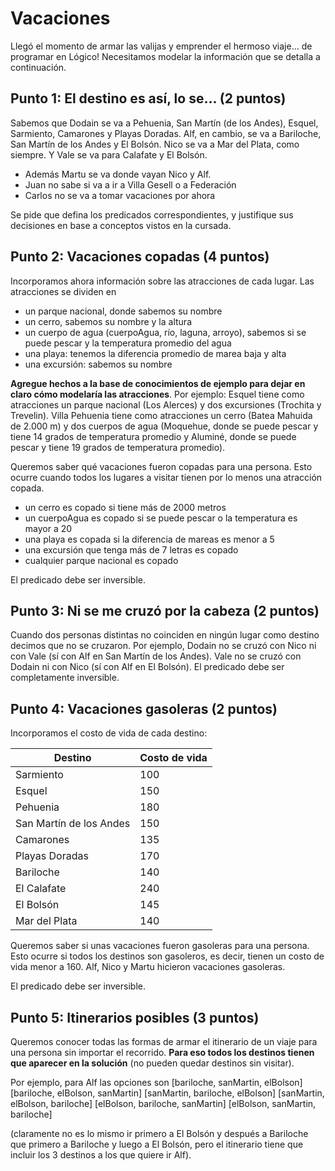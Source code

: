 # Vacaciones

Llegó el momento de armar las valijas y emprender el hermoso viaje... de programar en Lógico! Necesitamos modelar la información que se detalla a continuación.

## Punto 1: El destino es así, lo se... (2 puntos)

Sabemos que Dodain se va a Pehuenia, San Martín (de los Andes), Esquel, Sarmiento, Camarones y Playas Doradas. Alf, en cambio, se va a Bariloche, San Martín de los Andes y El Bolsón. Nico se va a Mar del Plata, como siempre. Y Vale se va para Calafate y El Bolsón.

- Además Martu se va donde vayan Nico y Alf.
- Juan no sabe si va a ir a Villa Gesell o a Federación
- Carlos no se va a tomar vacaciones por ahora

Se pide que defina los predicados correspondientes, y justifique sus decisiones en base a conceptos vistos en la cursada.

## Punto 2: Vacaciones copadas (4 puntos)

Incorporamos ahora información sobre las atracciones de cada lugar. Las atracciones se dividen en

- un parque nacional, donde sabemos su nombre
- un cerro, sabemos su nombre y la altura
- un cuerpo de agua (cuerpoAgua, río, laguna, arroyo), sabemos si se puede pescar y la temperatura promedio del agua
- una playa: tenemos la diferencia promedio de marea baja y alta
- una excursión: sabemos su nombre

**Agregue hechos a la base de conocimientos de ejemplo para dejar en claro cómo modelaría las atracciones**. Por ejemplo: Esquel tiene como atracciones un parque nacional (Los Alerces) y dos excursiones (Trochita y Trevelin). Villa Pehuenia tiene como atracciones un cerro (Batea Mahuida de 2.000 m) y dos cuerpos de agua (Moquehue, donde se puede pescar y tiene 14 grados de temperatura promedio y Aluminé, donde se puede pescar y tiene 19 grados de temperatura promedio).

Queremos saber qué vacaciones fueron copadas para una persona. Esto ocurre cuando todos los lugares a visitar tienen por lo menos una atracción copada.

- un cerro es copado si tiene más de 2000 metros
- un cuerpoAgua es copado si se puede pescar o la temperatura es mayor a 20
- una playa es copada si la diferencia de mareas es menor a 5
- una excursión que tenga más de 7 letras es copado
- cualquier parque nacional es copado

El predicado debe ser inversible.

## Punto 3: Ni se me cruzó por la cabeza (2 puntos)

Cuando dos personas distintas no coinciden en ningún lugar como destino decimos que no se cruzaron. Por ejemplo, Dodain no se cruzó con Nico ni con Vale (sí con Alf en San Martín de los Andes). Vale no se cruzó con Dodain ni con Nico (sí con Alf en El Bolsón). El predicado debe ser completamente inversible.

## Punto 4: Vacaciones gasoleras (2 puntos)

Incorporamos el costo de vida de cada destino:

| Destino | Costo de vida |
|---------|---------------|
| Sarmiento | 100 |
| Esquel | 150 |
| Pehuenia | 180 |
| San Martín de los Andes | 150 |
| Camarones | 135 |
| Playas Doradas | 170 |
| Bariloche | 140 |
| El Calafate | 240 |
| El Bolsón | 145 |
| Mar del Plata | 140 |

Queremos saber si unas vacaciones fueron gasoleras para una persona. Esto ocurre si todos los destinos son gasoleros, es decir, tienen un costo de vida menor a 160. Alf, Nico y Martu hicieron vacaciones gasoleras.

El predicado debe ser inversible.

## Punto 5: Itinerarios posibles (3 puntos)

Queremos conocer todas las formas de armar el itinerario de un viaje para una persona sin importar el recorrido. **Para eso todos los destinos tienen que aparecer en la solución** (no pueden quedar destinos sin visitar).

Por ejemplo, para Alf las opciones son
[bariloche, sanMartin, elBolson]
[bariloche, elBolson, sanMartin]
[sanMartin, bariloche, elBolson]
[sanMartin, elBolson, bariloche]
[elBolson, bariloche, sanMartin]
[elBolson, sanMartin, bariloche]

(claramente no es lo mismo ir primero a El Bolsón y después a Bariloche que primero a Bariloche y luego a El Bolsón, pero el itinerario tiene que incluir los 3 destinos a los que quiere ir Alf).
